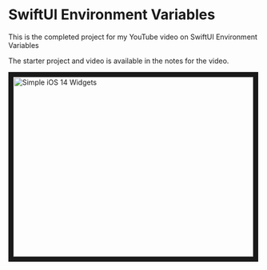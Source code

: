 # SwiftUI Environment Variables

This is the completed project for my YouTube video on SwiftUI Environment Variables

The starter project and video is available in the notes for the video.

<a href="http://www.youtube.com/watch?feature=player_embedded&v=NxGZnG8g8_Q
" target="_blank"><img src="http://img.youtube.com/vi/NxGZnG8g8_Q/0.jpg" 
alt="Simple iOS 14 Widgets" width="480" height="360" border="10" /></a>

